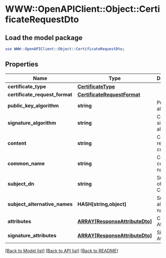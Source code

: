 # WWW::OpenAPIClient::Object::CertificateRequestDto

## Load the model package
```perl
use WWW::OpenAPIClient::Object::CertificateRequestDto;
```

## Properties
Name | Type | Description | Notes
------------ | ------------- | ------------- | -------------
**certificate_type** | [**CertificateType**](CertificateType.md) |  | [optional] 
**certificate_request_format** | [**CertificateRequestFormat**](CertificateRequestFormat.md) |  | [optional] 
**public_key_algorithm** | **string** | Public key algorithm | 
**signature_algorithm** | **string** | Certificate signature algorithm | 
**content** | **string** | Certificate request content | 
**common_name** | **string** | Certificate common name | 
**subject_dn** | **string** | Subject DN of the Certificate | 
**subject_alternative_names** | **HASH[string,object]** | Subject alternative names | [optional] 
**attributes** | [**ARRAY[ResponseAttributeDto]**](ResponseAttributeDto.md) | CSR Attributes | [optional] 
**signature_attributes** | [**ARRAY[ResponseAttributeDto]**](ResponseAttributeDto.md) | Signature Attributes | [optional] 

[[Back to Model list]](../README.md#documentation-for-models) [[Back to API list]](../README.md#documentation-for-api-endpoints) [[Back to README]](../README.md)


